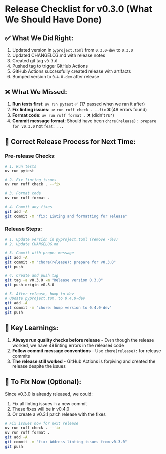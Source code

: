 # Release Checklist for v0.3.0 (What We Should Have Done)

## ✅ What We Did Right:
1. Updated version in `pyproject.toml` from `0.3.0-dev` to `0.3.0`
2. Updated CHANGELOG.md with release notes
3. Created git tag `v0.3.0`
4. Pushed tag to trigger GitHub Actions
5. GitHub Actions successfully created release with artifacts
6. Bumped version to `0.4.0-dev` after release

## ❌ What We Missed:
1. **Run tests first**: `uv run pytest` ✅ (17 passed when we ran it after)
2. **Fix linting issues**: `uv run ruff check . --fix` ❌ (49 errors found)
3. **Format code**: `uv run ruff format .` ❌ (didn't run)
4. **Commit message format**: Should have been `chore(release): prepare for v0.3.0` not `feat: ...`

## 📝 Correct Release Process for Next Time:

### Pre-release Checks:
```bash
# 1. Run tests
uv run pytest

# 2. Fix linting issues
uv run ruff check . --fix

# 3. Format code  
uv run ruff format .

# 4. Commit any fixes
git add -A
git commit -m "fix: Linting and formatting for release"
```

### Release Steps:
```bash
# 1. Update version in pyproject.toml (remove -dev)
# 2. Update CHANGELOG.md

# 3. Commit with proper message
git add -A
git commit -m "chore(release): prepare for v0.3.0"
git push

# 4. Create and push tag
git tag -a v0.3.0 -m "Release version 0.3.0"
git push origin v0.3.0

# 5. After release, bump to dev
# Update pyproject.toml to 0.4.0-dev
git add -A
git commit -m "chore: bump version to 0.4.0-dev"
git push
```

## 🎯 Key Learnings:

1. **Always run quality checks before release** - Even though the release worked, we have 49 linting errors in the released code
2. **Follow commit message conventions** - Use `chore(release):` for release commits
3. **The release still worked** - GitHub Actions is forgiving and created the release despite the issues

## 🔧 To Fix Now (Optional):

Since v0.3.0 is already released, we could:
1. Fix all linting issues in a new commit
2. These fixes will be in v0.4.0
3. Or create a v0.3.1 patch release with the fixes

```bash
# Fix issues now for next release
uv run ruff check . --fix
uv run ruff format .
git add -A  
git commit -m "fix: Address linting issues from v0.3.0"
git push
```